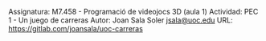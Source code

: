 Assignatura:    M7.458 - Programació de videojocs 3D (aula 1)
Actividad:      PEC 1 - Un juego de carreras
Autor:          Joan Sala Soler <jsala@uoc.edu>
URL:            https://gitlab.com/joansala/uoc-carreras
